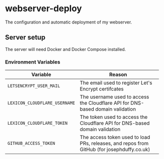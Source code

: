 # webserver-deploy

The configuration and automatic deployment of my webserver.

## Server setup

The server will need Docker and Docker Compose installed.

### Environment Variables

| Variable | Reason |
|----------|--------|
| `LETSENCRYPT_USER_MAIL` | The email used to register Let's Encrypt certifcates |
| `LEXICON_CLOUDFLARE_USERNAME` | The username used to access the Cloudflare API for DNS-based domain validation |
| `LEXICON_CLOUDFLARE_TOKEN` | The token used to access the Cloudflare API for DNS-based domain validation |
| `GITHUB_ACCESS_TOKEN`| The access token used to load PRs, releases, and repos from GitHub (for josephduffy.co.uk) |

